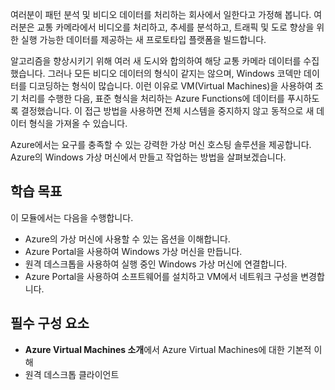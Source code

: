 여러분이 패턴 분석 및 비디오 데이터를 처리하는 회사에서 일한다고 가정해 봅니다. 여러분은 교통 카메라에서 비디오를 처리하고, 추세를 분석하고, 트래픽 및 도로 향상을 위한 실행 가능한 데이터를 제공하는 새 프로토타입 플랫폼을 빌드합니다. 

알고리즘을 향상시키기 위해 여러 새 도시와 합의하여 해당 교통 카메라 데이터를 수집했습니다. 그러나 모든 비디오 데이터의 형식이 같지는 않으며, Windows 코덱만 데이터를 디코딩하는 형식이 많습니다. 이런 이유로 VM(Virtual Machines)을 사용하여 초기 처리를 수행한 다음, 표준 형식을 처리하는 Azure Functions에 데이터를 푸시하도록 결정했습니다. 이 접근 방법을 사용하면 전체 시스템을 중지하지 않고 동적으로 새 데이터 형식을 가져올 수 있습니다.

Azure에서는 요구를 충족할 수 있는 강력한 가상 머신 호스팅 솔루션을 제공합니다. Azure의 Windows 가상 머신에서 만들고 작업하는 방법을 살펴보겠습니다.

## <a name="learning-objectives"></a>학습 목표

이 모듈에서는 다음을 수행합니다.

- Azure의 가상 머신에 사용할 수 있는 옵션을 이해합니다.
- Azure Portal을 사용하여 Windows 가상 머신을 만듭니다.
- 원격 데스크톱을 사용하여 실행 중인 Windows 가상 머신에 연결합니다.
- Azure Portal을 사용하여 소프트웨어를 설치하고 VM에서 네트워크 구성을 변경합니다.

## <a name="prerequisites"></a>필수 구성 요소

- **Azure Virtual Machines 소개**에서 Azure Virtual Machines에 대한 기본적 이해
- 원격 데스크톱 클라이언트